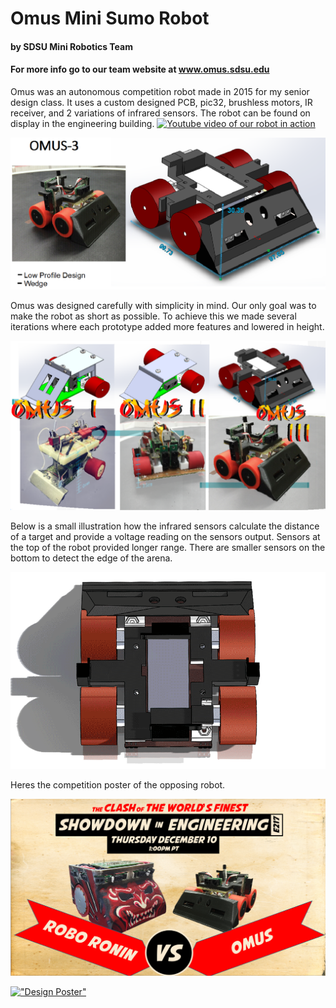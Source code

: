 # Omus Mini Sumo Robot
#### by SDSU Mini Robotics Team
#### For more info go to our team website at www.omus.sdsu.edu

Omus was an autonomous competition robot made in 2015 for my senior design class. It uses a custom designed PCB, pic32, brushless motors, IR receiver, and 2 variations of infrared sensors. The robot can be found on display in the engineering building.
<a href="http://www.youtube.com/watch?feature=player_embedded&v=PSQAqRDqKhY
" target="_blank"><img src="https://i.ytimg.com/vi_webp/PSQAqRDqKhY/sddefault.webp"
alt="Youtube video of our robot in action" width="1280" height="720" border="0" /></a>

!["Omus Final Version"](/images/omus3_final.png)

Omus was designed carefully with simplicity in mind. Our only goal was to make the robot as short as possible. To achieve this we made several iterations where each prototype added more features and lowered in height.

!["Iterative Design"](/images/iteration_final.png)

Below is a small illustration how the infrared sensors calculate the distance of a target and provide a voltage reading on the sensors output. Sensors at the top of the robot provided longer range. There are smaller sensors on the bottom to detect the edge of the arena.

!["IR Sensors"](/images/anim_infrared_forever.gif)

Heres the competition poster of the opposing robot.

!["Iterative Design"](/images/promo.png)

<a href="/images/OMUS_POSTER_12-10_small.png" target="_blank">!["Design Poster"](/images/OMUS_POSTER_12-10_small.png)</a>
